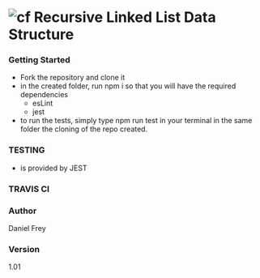 ![cf](http://i.imgur.com/7v5ASc8.png) Recursive Linked List Data Structure
====

### Getting Started 
* Fork the repository and clone it
* in the created folder, run npm i so that you will have the required dependencies
    * esLint
    * jest
 * to run the tests, simply type npm run test in your terminal in the same folder the cloning of the repo created.
 
### TESTING
* is provided by JEST

### TRAVIS CI


### Author
Daniel Frey

### Version

1.01
